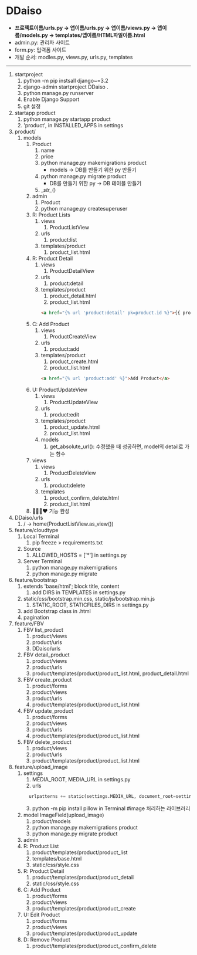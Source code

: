 # DDaiso

- **프로젝트이름/urls.py -> 앱이름/urls.py -> 앱이름/views.py -> 앱이름/models.py -> templates/앱이름/HTML파일이름.html**
- admin.py: 관리자 사이트
- form.py: 입력폼 사이트
- 개발 순서: modles.py, views.py, urls.py, templates

---
1. startproject 
   1. python -m pip instsall django~=3.2
   2. django-admin startproject DDaiso .
   3. python manage.py runserver
   4. Enable Django Support
   5. git 설정
2. startapp product
   1. python manage.py startapp product
   2. 'product', in INSTALLED_APPS in settings
3. product/
   1. models
      1. Product
         1. name
         2. price
         3. python manage.py makemigrations product
            - models -> DB를 만들기 위한 py 만들기
         4. python manage.py migrate product
            - DB를 만들기 위한 py -> DB 테이블 만들기
         5. \__str\__()
      2. admin
         1. Product
         2. python manage.py createsuperuser
      3. R: Product Lists
         1. views
            1. ProductListView
         2. urls
            1. product:list
         3. templates/product
            1. product_list.html
      4. R: Product Detail
         1. views
            1. ProductDetailView
         2. urls
            1. product:detail
         3. templates/product
            1. product_detail.html
            2. product_list.html
            ```html
            <a href="{% url 'product:detail' pk=product.id %}">{{ product.name }}</a>
            ```
      5. C: Add Product
         1. views
            1. ProductCreateView
         2. urls
            1. product:add
         3. templates/product
            1. product_create.html
            2. product_list.html
            ```html
            <a href="{% url 'product:add' %}">Add Product</a>
            ```
      6. U: ProductUpdateView
         1. views
            1. ProductUpdateView
         2. urls
            1. product:edit
         3. templates/product
            1. product_update.html
            2. product_list.html
         4. models
            1. get_absolute_url(): 수정했을 때 성공하면, model의 detail로 가는 함수
      7. views
         1. views
            1. ProductDeleteView
         2. urls
            1. product:delete
         3. templates
            1. product_confirm_delete.html
            2. product_list.html
      8. 🎉🎂🌹❤ 기능 완성
4. DDaiso/urls
   1. / -> home(ProductListView.as_view())
5. feature/cloudtype
   1. Local Terminal
      1. pip freeze > requirements.txt
   2. Source
      1. ALLOWED_HOSTS = ['*'] in settings.py
   3. Server Terminal
      1. python manage.py makemigrations
      2. python manage.py migrate
6. feature/bootstrap
   1. extends 'base/html'; block title, content
      1. add DIRS in TEMPLATES in settings.py
   2. static/css/bootstrap.min.css, static/js/bootstrap.min.js
      1. STATIC_ROOT, STATICFILES_DIRS in settings.py
   3. add Bootstrap class in .html
   4. pagination
7. feature/FBV
   1. FBV list_product
      1. product/views
      2. product/urls
      3. DDaiso/urls
   2. FBV detail_product
      1. product/views
      2. product/urls
      3. product/templates/product/product_list.html, product_detail.html
   3. FBV create_product
      1. product/forms
      2. product/views
      3. product/urls
      4. product/templates/product/product_list.html
   4. FBV update_product
      1. product/forms
      2. product/views
      3. product/urls
      4. product/templates/product/product_list.html
   5. FBV delete_product
      1. product/views
      2. product/urls
      3. product/templates/product/product_list.html
8. feature/upload_image
   1. settings
      1. MEDIA_ROOT, MEDIA_URL in settings.py
      2. urls
      ```python
        urlpatterns += static(settings.MEDIA_URL, document_root=settings.MEDIA_ROOT)
      ```
      3. python -m pip install pillow in Terminal  #image 처리하는 라이브러리
   2. model ImageField(upload_image)
      1. product/models
      2. python manage.py makemigrations product
      3. python manage.py migrate product
   3. admin
   4. R: Product List
      1. product/templates/product/product_list
      2. templates/base.html
      3. static/css/style.css
   5. R: Product Detail
      1. product/templates/product/product_detail
      2. static/css/style.css
   6. C: Add Product
      1. product/forms
      2. product/views
      3. product/templates/product/product_create
   7. U: Edit Product
      1. product/forms
      2. product/views
      3. product/templates/product/product_update
   8. D: Remove Product
      1. product/templates/product/product_confirm_delete
